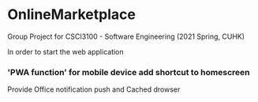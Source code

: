 # OnlineMarketplace
Group Project for CSCI3100 - Software Engineering (2021 Spring, CUHK)


In order to start the web application










### 'PWA function' for mobile device add shortcut to homescreen
Provide Office notification push and Cached drowser
